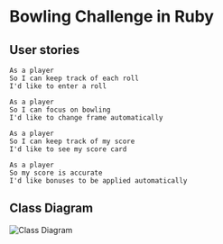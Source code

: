 Bowling Challenge in Ruby
=================

## User stories
```
As a player
So I can keep track of each roll
I'd like to enter a roll

As a player
So I can focus on bowling
I'd like to change frame automatically

As a player
So I can keep track of my score
I'd like to see my score card

As a player
So my score is accurate
I'd like bonuses to be applied automatically
```

## Class Diagram
![Class Diagram](https://github.com/YoFirmy/bowling-challenge-ruby/blob/main/images/example_ten_pin_scoring.png)
